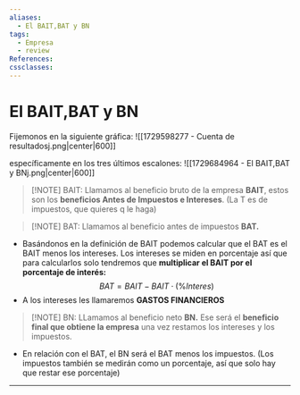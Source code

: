 ```yaml
---
aliases:
  - El BAIT,BAT y BN
tags:
  - Empresa
  - review
References: 
cssclasses:
---
```

# El BAIT,BAT y BN
Fijemonos en la siguiente gráfica:
![[1729598277 - Cuenta de resultadosj.png|center|600]]

específicamente en los tres últimos escalones:
![[1729684964 - El BAIT,BAT y BNj.png|center|600]]


> [!NOTE] BAIT:
> Llamamos al beneficio bruto de la empresa **BAIT**, estos son los **beneficios Antes de Impuestos e Intereses**. (La T es de impuestos, que quieres q le haga)
> 


> [!NOTE] BAT: 
> Llamamos al beneficio antes de impuestos **BAT.** 
> 
+ Basándonos en la definición de BAIT podemos calcular que el BAT es el BAIT menos los intereses. 
  Los intereses se miden en porcentaje así que para calcularlos solo tendremos que **multiplicar el BAIT por el porcentaje de interés:**
  $$BAT = BAIT - BAIT\cdot(\%Interes)$$
+ A los intereses les llamaremos **GASTOS FINANCIEROS**

> [!NOTE] BN: 
> LLamamos al beneficio neto **BN.** Ese será el **beneficio final que obtiene la empresa** una vez restamos los intereses y los impuestos. 
+ En relación con el BAT, el BN será el BAT menos los impuestos. (Los impuestos también se medirán como un porcentaje, así que solo hay que restar ese porcentaje) 



***